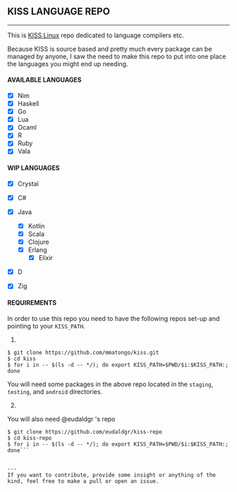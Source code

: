 ## KISS LANGUAGE REPO
---

This is [KISS Linux](k1ss.org) repo dedicated to language
compilers etc.

Because KISS is source based and pretty much every package
can be managed by anyone, I saw the need to make this repo
to put into one place the languages you might end up
needing.

#### AVAILABLE LANGUAGES

- [x] Nim
- [x] Haskell
- [x] Go
- [x] Lua
- [x] Ocaml
- [x] R
- [x] Ruby
- [x] Vala

#### WIP LANGUAGES

- [x] Crystal
- [x] C#
- [x] Java
  - [x] Kotlin
  - [x] Scala
  - [x] Clojure
  - [x] Erlang
    - [x] Elixir
- [x] D
- [x] Zig


#### REQUIREMENTS

In order to use this repo you need to have the following
repos set-up and pointing to your ``KISS_PATH``.

1.
```
$ git clone https://github.com/mmatongo/kiss.git
$ cd kiss
$ for i in -- $(ls -d -- */); do export KISS_PATH=$PWD/$i:$KISS_PATH:; done
```


You will need some packages in the above repo located in the
`staging`, `testing`, and `android` directories.

2. 
You will also need @eudaldgr 's repo
```
$ git clone https://github.com/eudaldgr/kiss-repo
$ cd kiss-repo
$ for i in -- $(ls -d -- */); do export KISS_PATH=$PWD/$i:$KISS_PATH:; done```


---
If you want to contribute, provide some insight or anything of the kind, feel free to make a pull or open an issue.
